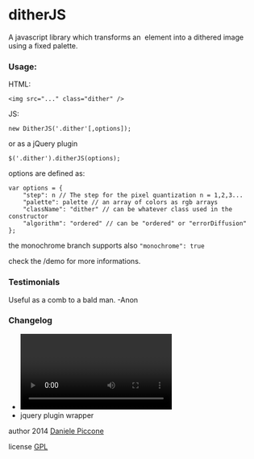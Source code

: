 # ditherJS

A javascript library which transforms an <img> element
into a dithered image using a fixed palette.

### Usage:
HTML:
```
<img src="..." class="dither" />
```

JS:
```
new DitherJS('.dither'[,options]);
```
or as a jQuery plugin
```
$('.dither').ditherJS(options);
```

options are defined as:
```
var options = {
    "step": n // The step for the pixel quantization n = 1,2,3...
    "palette": palette // an array of colors as rgb arrays
    "className": "dither" // can be whatever class used in the constructor
    "algorithm": "ordered" // can be "ordered" or "errorDiffusion"
};
```

the monochrome branch supports also
```"monochrome": true```

check the /demo for more informations.

### Testimonials

Useful as a comb to a bald man. -Anon

### Changelog

- <video> rendering, courtesy of [@calaldees](https://github.com/calaldees)
- jquery plugin wrapper

author 2014 [Daniele Piccone](http://www.danielepiccone.com)

license [GPL](https://gnu.org/licenses/gpl.html)
